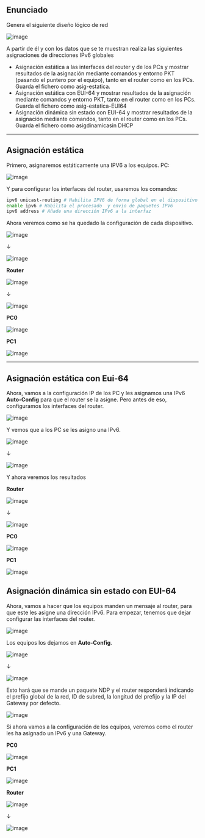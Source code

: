 ## Enunciado

Genera el siguiente diseño lógico de red

![image](https://github.com/user-attachments/assets/15151dfa-e5d6-4b86-81f9-b962f5da2a4a)

A partir de él y con los datos que se te muestran realiza las siguientes asignaciones de direcciones IPv6 globales

- Asignación estática a las interfaces del router y de los PCs y mostrar resultados de la asignación mediante comandos y entorno PKT (pasando el puntero por el equipo), tanto en el router como en los PCs. Guarda el fichero como asig-estatica.
- Asignación estática con EUI-64 y mostrar resultados de la asignación mediante comandos y entorno PKT, tanto en el router como en los PCs. Guarda el fichero como asig-estatica-EUI64
- Asignación dinámica sin estado con EUI-64 y mostrar resultados de la asignación mediante comandos, tanto en el router como en los PCs. Guarda el fichero como asigdinamicasin DHCP

---

## Asignación estática

Primero, asignaremos estáticamente una IPV6  a los equipos. 
PC:

![image](https://github.com/user-attachments/assets/4d03ec01-2a1d-42f6-9f5e-48ab6e053c87)

Y para configurar los interfaces del router, usaremos los comandos: 

```bash
ipv6 unicast-routing # Habilita IPV6 de forma global en el dispositivo
enable ipv6 # Habilita el procesado  y envio de paquetes IPV6  
ipv6 address # Añade una dirección IPv6 a la interfaz 
```

Ahora veremos como se ha quedado la configuración de cada dispositivo.

![image](https://github.com/user-attachments/assets/30c1eba9-c746-40c8-8613-cf2907c7ee3e)

↓

![image](https://github.com/user-attachments/assets/098325c7-5212-4677-baf4-f61664d2f503)

**Router**

![image](https://github.com/user-attachments/assets/948d8f25-9386-475f-83c4-d70556abc631)

↓

![image](https://github.com/user-attachments/assets/7732020b-f264-4f64-a7e2-fabf6c884d1d)

**PC0**

![image](https://github.com/user-attachments/assets/970133f8-0cac-43ca-9bb0-d4ad0ee8aa6e)

**PC1**

![image](https://github.com/user-attachments/assets/ae292b42-bcc5-4c2c-b25c-a403edfc84f6)

---

## Asignación estática con Eui-64

Ahora, vamos a la configuración IP de los PC y les asignamos una IPv6 **Auto-Config** para que el router se la asigne. 
Pero antes de eso, configuramos los interfaces del router.

![image](https://github.com/user-attachments/assets/8e43bfed-309f-49ea-9269-b78297cc73f4)

Y vemos que a los PC se les asigno una IPv6. 

![image](https://github.com/user-attachments/assets/f934341a-3758-4956-a308-dac3fb0c5dd1)

↓

![image](https://github.com/user-attachments/assets/142527a2-6287-4123-9e8a-eace3feafc65)

Y ahora veremos los resultados

**Router**

![image](https://github.com/user-attachments/assets/eb05d44b-9aee-4b5d-8567-08f438f5c93e)

↓

![image](https://github.com/user-attachments/assets/2cceea7a-1bff-406c-bc88-ecc7c58eaea8)

**PC0**

![image](https://github.com/user-attachments/assets/ec087be4-4925-44e5-962f-d5ee58fde189)

**PC1**

![image](https://github.com/user-attachments/assets/807e2efd-a5f1-49f4-9392-faa678c22c9a)


## Asignación dinámica sin estado con EUI-64

Ahora, vamos a hacer que los equipos manden un mensaje al router, para que este les asigne una dirección IPv6. 
Para empezar, tenemos que dejar configurar las interfaces del router. 

![image](https://github.com/user-attachments/assets/46489555-707e-498a-b844-267c5c6803e3)

Los equipos los dejamos en **Auto-Config**.

![image](https://github.com/user-attachments/assets/872a3088-3675-4bd0-93f5-5dd859094868)

↓

![image](https://github.com/user-attachments/assets/482de2ba-8ba6-4dcd-b4fd-15cbe46c92db)

Esto hará que se mande un paquete NDP y el router responderá indicando el prefijo global de la red, ID de subred, la longitud del prefijo y la IP del Gateway por defecto. 

![image](https://github.com/user-attachments/assets/1b16a3b9-e12b-478c-8cb5-dec2f32344ef)

Si ahora vamos a la configuración de los equipos, veremos como el router les ha asignado un IPv6 y una Gateway. 

**PC0**

![image](https://github.com/user-attachments/assets/595b1491-af9a-49cd-afb8-65665ded352f)

**PC1**

![image](https://github.com/user-attachments/assets/f78483d7-3543-431c-85fd-ddd5fce26070)

**Router**

![image](https://github.com/user-attachments/assets/72722124-902e-41bf-960f-fd3288ecca25)

↓

![image](https://github.com/user-attachments/assets/3ed1183a-9f63-493b-8166-a73d7998b9ca)

